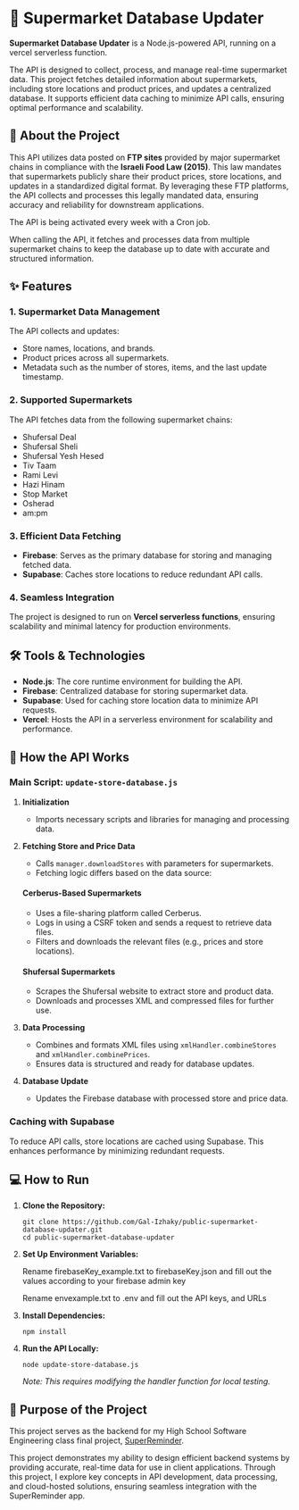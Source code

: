 # 🛒 Supermarket Database Updater  

**Supermarket Database Updater** is a Node.js-powered API, running on a vercel serverless function.

The API is designed to collect, process, and manage real-time supermarket data. This project fetches detailed information about supermarkets, including store locations and product prices, and updates a centralized database. It supports efficient data caching to minimize API calls, ensuring optimal performance and scalability.  


## 📖 About the Project  

This API utilizes data posted on **FTP sites** provided by major supermarket chains in compliance with the **Israeli Food Law (2015)**. This law mandates that supermarkets publicly share their product prices, store locations, and updates in a standardized digital format. By leveraging these FTP platforms, the API collects and processes this legally mandated data, ensuring accuracy and reliability for downstream applications.  

The API is being activated every week with a Cron job.

When calling the API, it fetches and processes data from multiple supermarket chains to keep the database up to date with accurate and structured information.  

## ✨ Features  

### 1. **Supermarket Data Management**  
The API collects and updates:  
- Store names, locations, and brands.  
- Product prices across all supermarkets.  
- Metadata such as the number of stores, items, and the last update timestamp.  

### 2. **Supported Supermarkets**  
The API fetches data from the following supermarket chains:  
- Shufersal Deal  
- Shufersal Sheli  
- Shufersal Yesh Hesed  
- Tiv Taam  
- Rami Levi  
- Hazi Hinam  
- Stop Market  
- Osherad  
- am:pm  

### 3. **Efficient Data Fetching**  
- **Firebase**: Serves as the primary database for storing and managing fetched data.  
- **Supabase**: Caches store locations to reduce redundant API calls.  

### 4. **Seamless Integration**  
The project is designed to run on **Vercel serverless functions**, ensuring scalability and minimal latency for production environments.  

## 🛠️ Tools & Technologies  

- **Node.js**: The core runtime environment for building the API.  
- **Firebase**: Centralized database for storing supermarket data.  
- **Supabase**: Used for caching store location data to minimize API requests.  
- **Vercel**: Hosts the API in a serverless environment for scalability and performance.  

## 🚧 How the API Works  

### **Main Script: `update-store-database.js`**  
1. **Initialization**  
   - Imports necessary scripts and libraries for managing and processing data.  

2. **Fetching Store and Price Data**  
   - Calls `manager.downloadStores` with parameters for supermarkets.  
   - Fetching logic differs based on the data source:  

   #### **Cerberus-Based Supermarkets**  
   - Uses a file-sharing platform called Cerberus.  
   - Logs in using a CSRF token and sends a request to retrieve data files.  
   - Filters and downloads the relevant files (e.g., prices and store locations).  

   #### **Shufersal Supermarkets**  
   - Scrapes the Shufersal website to extract store and product data.  
   - Downloads and processes XML and compressed files for further use.  

3. **Data Processing**  
   - Combines and formats XML files using `xmlHandler.combineStores` and `xmlHandler.combinePrices`.  
   - Ensures data is structured and ready for database updates.  

4. **Database Update**  
   - Updates the Firebase database with processed store and price data.  

### **Caching with Supabase**  
To reduce API calls, store locations are cached using Supabase. This enhances performance by minimizing redundant requests.  

## 💻 How to Run  

1. **Clone the Repository:**  
   ```console
   git clone https://github.com/Gal-Izhaky/public-supermarket-database-updater.git  
   cd public-supermarket-database-updater  
   ```
2. **Set Up Environment Variables:**

   Rename firebaseKey_example.txt to firebaseKey.json and fill out the values according to your firebase admin key

   Rename envexample.txt to .env and fill out the API keys, and URLs
3. **Install Dependencies:**
   ```console
   npm install  
   ```
4. **Run the API Locally:**

   ```console
   node update-store-database.js  
   ```
   *Note: This requires modifying the handler function for local testing.*
## 🚀 Purpose of the Project
This project serves as the backend for my High School Software Engineering class final project, [SuperReminder](https://github.com/Gal-Izhaky/SuperReminder). 

This project demonstrates my ability to design efficient backend systems by providing accurate, real-time data for use in client applications. Through this project, I explore key concepts in API development, data processing, and cloud-hosted solutions, ensuring seamless integration with the SuperReminder app.  
